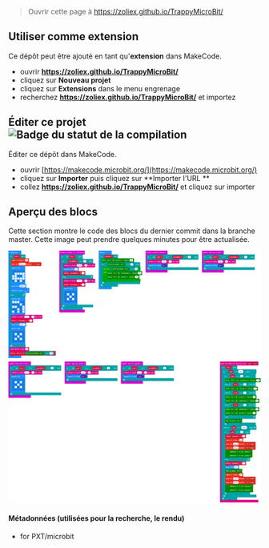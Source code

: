 
> Ouvrir cette page à https://zoliex.github.io/TrappyMicroBit/

## Utiliser comme extension

Ce dépôt peut être ajouté en tant qu'**extension** dans MakeCode.

* ouvrir **https://zoliex.github.io/TrappyMicroBit/**
* cliquez sur **Nouveau projet**
* cliquez sur **Extensions** dans le menu engrenage
* recherchez **https://zoliex.github.io/TrappyMicroBit/** et importez

## Éditer ce projet ![Badge du statut de la compilation](https://github.com/zoliex/helloworld/workflows/MakeCode/badge.svg)

Éditer ce dépôt dans MakeCode.

* ouvrir [https://makecode.microbit.org/](https://makecode.microbit.org/)
* cliquez sur **Importer** puis cliquez sur **Importer l'URL **
* collez **https://zoliex.github.io/TrappyMicroBit/** et cliquez sur importer

## Aperçu des blocs

Cette section montre le code des blocs du dernier commit dans la branche master.
Cette image peut prendre quelques minutes pour être actualisée.

![Un rendu de la vue des blocs](https://github.com/zoliex/TrappyMicroBit/raw/master/.github/makecode/blocks.png)

#### Métadonnées (utilisées pour la recherche, le rendu)

* for PXT/microbit
<script src="https://makecode.com/gh-pages-embed.js"></script><script>makeCodeRender("{{ site.makecode.home_url }}", "{{ site.github.owner_name }}/{{ site.github.repository_name }}");</script>
